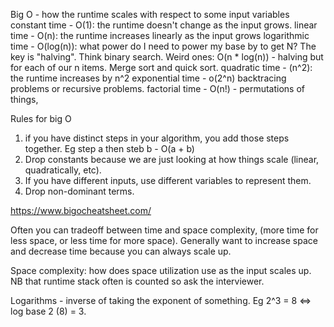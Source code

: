 Big O - how the runtime scales with respect to some input variables
constant time - O(1): the runtime doesn't change as the input grows. 
linear time - O(n): the runtime increases linearly as the input grows
logarithmic time - O(log(n)): what power do I need to power my base by to get N? The key is "halving". Think binary search. 
Weird ones: O(n * log(n)) - halving but for each of our n items. Merge sort and quick sort. 
quadratic time - (n^2): the runtime increases by n^2
exponential time - o(2^n) backtracing problems or recursive problems. 
factorial time - O(n!) - permutations of things, 

Rules for big O

1. if you have distinct steps in your algorithm, you add those steps together. Eg step a then steb b - O(a + b)
2. Drop constants because we are just looking at how things scale (linear, quadratically, etc). 
3. If you have different inputs, use different variables to represent them. 
4. Drop non-dominant terms. 

https://www.bigocheatsheet.com/

Often you can tradeoff between time and space complexity, (more time for less space, or less time for more space). Generally want to increase space and decrease time because you can always scale up. 

Space complexity: how does space utilization use as the input scales up. NB that runtime stack often is counted so ask the interviewer. 

Logarithms - inverse of taking the exponent of something. Eg 2^3 = 8 ⇔ log base 2 (8) = 3. 

